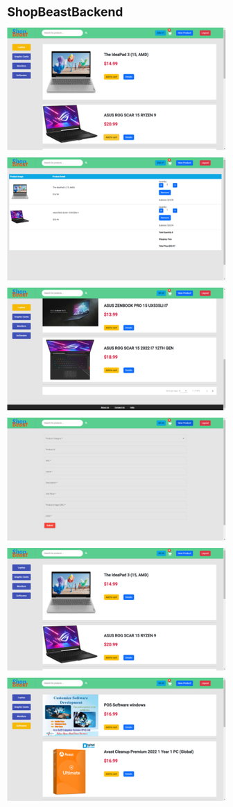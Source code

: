 # ShopBeastBackend

![Shop Beast](https://github.com/madhurajayashanka/ShopBeastFrontend/blob/master/Shop_Beast_images/shop_beast%20(1).png?raw=true)

![Shop Beast](https://github.com/madhurajayashanka/ShopBeastFrontend/blob/master/Shop_Beast_images/shop_beast%20(2).png?raw=true)

![Shop Beast](https://github.com/madhurajayashanka/ShopBeastFrontend/blob/master/Shop_Beast_images/shop_beast%20(3).png?raw=true)

![Shop Beast](https://github.com/madhurajayashanka/ShopBeastFrontend/blob/master/Shop_Beast_images/shop_beast%20(4).png?raw=true)

![Shop Beast](https://github.com/madhurajayashanka/ShopBeastFrontend/blob/master/Shop_Beast_images/shop_beast%20(5).png?raw=true)

![Shop Beast](https://github.com/madhurajayashanka/ShopBeastFrontend/blob/master/Shop_Beast_images/shop_beast%20(6).png?raw=true)
